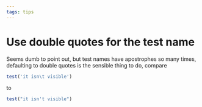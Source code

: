 ```yaml
---
tags: tips
---
```


# Use double quotes for the test name
Seems dumb to point out, but test names have apostrophes so many times, defaulting to double quotes is the sensible thing to do, compare

```js
test('it isn\t visible')
```

to

```js
test("it isn't visible")
```
